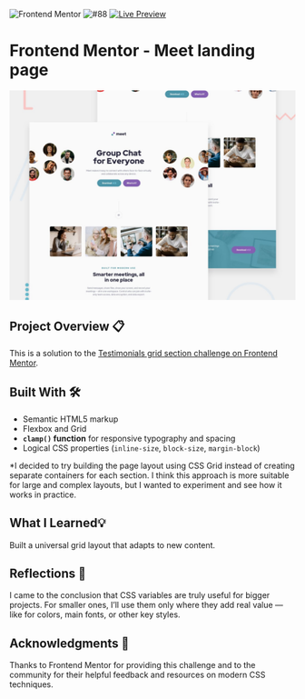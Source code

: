 ![Frontend Mentor](https://img.shields.io/badge/Frontend%20Mentor-Challenge-4BC0F0?logo=frontendmentor&logoColor=white) ![#88](https://img.shields.io/badge/%239-red) [![Live Preview](https://img.shields.io/badge/Live-Preview-green)](https://svitlanarudova.github.io/meet-landing-page/)

# Frontend Mentor - Meet landing page
![Design preview for the Meet landing page](./preview.jpg)

## Project Overview 📋 

This is a solution to the [Testimonials grid section challenge on Frontend Mentor](https://www.frontendmentor.io/challenges/meet-landing-page-rbTDS6OUR).

## Built With 🛠️

- Semantic HTML5 markup
- Flexbox and Grid
- **`clamp()` function** for responsive typography and spacing
- Logical CSS properties (`inline-size`, `block-size`, `margin-block`)

*I decided to try building the page layout using CSS Grid instead of creating separate containers for each section.
 I think this approach is more suitable for large and complex layouts, but I wanted to experiment and see how it works in practice.  

##  What I Learned💡
 Built a universal grid layout that adapts to new content.
   

## Reflections 💭

I came to the conclusion that CSS variables are truly useful for bigger projects.
For smaller ones, I’ll use them only where they add real value — like for colors, main fonts, or other key styles.


##  Acknowledgments 🙏
Thanks to Frontend Mentor for providing this challenge and to the community for their helpful feedback and resources on modern CSS techniques.


